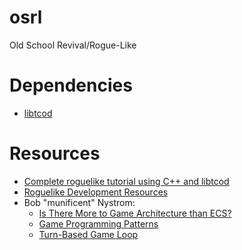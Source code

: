 # osrl
Old School Revival/Rogue-Like

# Dependencies
* [libtcod](https://libtcod.readthedocs.io/en/latest/index.html)
# Resources
* [Complete roguelike tutorial using C++ and libtcod](http://www.roguebasin.com/index.php?title=Complete_roguelike_tutorial_using_C%2B%2B_and_libtcod_-_part_1:_setting_up)
* [Roguelike Development Resources](https://github.com/marukrap/RoguelikeDevResources)
* Bob "munificent" Nystrom:
  * [Is There More to Game Architecture than ECS?](https://www.youtube.com/watch?v=JxI3Eu5DPwE)
  * [Game Programming Patterns](http://gameprogrammingpatterns.com/)
  * [Turn-Based Game Loop](http://journal.stuffwithstuff.com/2014/07/15/a-turn-based-game-loop/)
